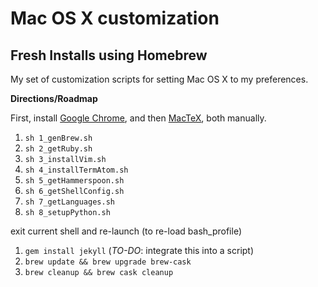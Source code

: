 # Mac OS X customization
## Fresh Installs using Homebrew

My set of customization scripts for setting Mac OS X to my preferences.

**Directions/Roadmap**

First, install 
[Google Chrome](https://www.google.com/chrome/browser/desktop/index.html), 
and then [MacTeX](https://tug.org/mactex/downloading.html), both manually.

1. `sh 1_genBrew.sh`
2. `sh 2_getRuby.sh`
3. `sh 3_installVim.sh`
4. `sh 4_installTermAtom.sh`
5. `sh 5_getHammerspoon.sh`
6. `sh 6_getShellConfig.sh`
7. `sh 7_getLanguages.sh`
8. `sh 8_setupPython.sh`

exit current shell and re-launch (to re-load bash_profile)

1. `gem install jekyll` (_TO-DO_: integrate this into a script)
2. `brew update && brew upgrade brew-cask`
3. `brew cleanup && brew cask cleanup`
